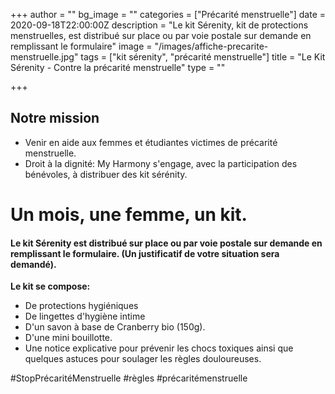 +++
author = ""
bg_image = ""
categories = ["Précarité menstruelle"]
date = 2020-09-18T22:00:00Z
description = "Le kit Sérenity, kit de protections menstruelles, est distribué sur place ou par voie postale sur demande en remplissant le formulaire"
image = "/images/affiche-precarite-menstruelle.jpg"
tags = ["kit sérenity", "précarité menstruelle"]
title = "Le Kit Sérenity - Contre la précarité menstruelle"
type = ""

+++
## Notre mission

* Venir en aide aux femmes et étudiantes victimes de précarité menstruelle.
* Droit à la dignité: My Harmony s'engage, avec la participation des bénévoles, à distribuer des kit sérénity.

# Un mois, une femme, un kit.

#### Le kit Sérenity est distribué sur place ou par voie postale sur demande en remplissant le formulaire. (Un justificatif de votre situation sera demandé).

**Le kit se compose:**

* De protections hygiéniques
* De lingettes d'hygiène intime
* D'un savon à base de Cranberry bio (150g).
* D'une mini bouillotte.
* Une notice explicative pour prévenir les chocs toxiques ainsi que quelques astuces pour soulager les règles douloureuses.

\#StopPrécaritéMenstruelle #règles #précaritémenstruelle